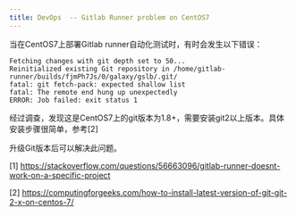 ```yaml
---
title: DevOps  -- Gitlab Runner problem on CentOS7
---
```



当在CentOS7上部署Gitlab runner自动化测试时，有时会发生以下错误：
```
Fetching changes with git depth set to 50...
Reinitialized existing Git repository in /home/gitlab-runner/builds/fjmPh7Js/0/galaxy/gslb/.git/
fatal: git fetch-pack: expected shallow list
fatal: The remote end hung up unexpectedly
ERROR: Job failed: exit status 1
```

经过调查，发现这是CentOS7上的git版本为1.8+，需要安装git2以上版本。具体安装步骤很简单，参考[2]

升级Git版本后可以解决此问题。




[1] https://stackoverflow.com/questions/56663096/gitlab-runner-doesnt-work-on-a-specific-project

[2] https://computingforgeeks.com/how-to-install-latest-version-of-git-git-2-x-on-centos-7/
